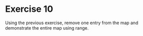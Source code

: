 # Exercise 10

Using the previous exercise, remove one entry from the map and demonstrate the entire map using range.
